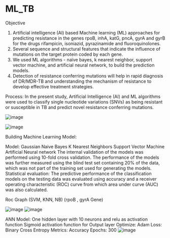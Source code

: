 # ML_TB
Objective
1) Artificial intelligence (AI) based Machine learning (ML) approaches for predicting resistance in the genes rpoB, inhA, katG, pncA, gyrA and gyrB for the drugs rifampicin, isoniazid, pyrazinamide and fluoroquinolones.
2) Several sequence and structural features that indicate the influence of mutations on the target protein coded by each gene.
3) We used ML algorithms - naïve bayes, k nearest neighbor, support vector machine, and artificial neural network, to build the prediction models.
4) Detection of resistance conferring mutations will help in rapid diagnosis of DR/MDR-TB and understanding the mechanism of resistance to develop effective treatment strategies.

Process: 
In the present study, Artificial Intelligence (AI) and ML algorithms were used to classify single nucleotide variations (SNVs) as being resistant or susceptible in TB and predict novel resistance conferring mutations.

![image](https://user-images.githubusercontent.com/65915038/150667640-f6eb3bc4-7c60-4836-b1dd-bf72baa3f5e7.png)

![image](https://user-images.githubusercontent.com/65915038/150667656-b4c3b677-ade2-44fe-9b02-2d7876f8718a.png)


Building Machine Learning Model: 

Model: 
Gaussian Naive Bayes
K Nearest Neighbors
Support Vector Machine
Artificial Neural network
The internal validation of the models was performed using 10-fold cross validation. 
The performance of the models was further measured using the blind test set containing 20% of the data, which was not part of the training set used for generating the models.
Statistical evaluation:
The predictive performance of the classification models on the testing data was evaluated using accuracy and a receiver operating characteristic (ROC) curve from which area under curve (AUC) was also calculated.

Roc Graph (SVM, KNN, NB) (rpoB , gyrA Gene)

![image](https://user-images.githubusercontent.com/65915038/150667699-63603074-fd8c-4b21-a712-faf5023b9924.png)
![image](https://user-images.githubusercontent.com/65915038/150667700-02ead329-d056-4f6f-9bd4-08fef1bb13ae.png)

ANN Model: 
One hidden layer with 10 neurons and relu as activation function
Sigmoid activation function for Output layer
Optimize: Adam
Loss: Binary Cross Entropy
Metrics: Accuracy
Epochs: 300
![image](https://user-images.githubusercontent.com/65915038/150667825-76b0de3e-ee0a-4277-9d2e-a199876f8ae4.png)








